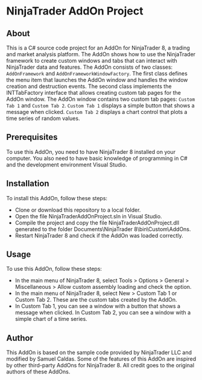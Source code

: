 # NinjaTrader AddOn Project

## About

This is a C# source code project for an AddOn for NinjaTrader 8, a trading and market analysis platform. The AddOn shows how to use the NinjaTrader framework to create custom windows and tabs that can interact with NinjaTrader data and features. 
The AddOn consists of two classes: `AddOnFramework` and `AddOnFrameworkWindowFactory`. The first class defines the menu item that launches the AddOn window and handles the window creation and destruction events. The second class implements the INTTabFactory interface that allows creating custom tab pages for the AddOn window. The AddOn window contains two custom tab pages: `Custom Tab 1` and `Custom Tab 2`. `Custom Tab 1` displays a simple button that shows a message when clicked. `Custom Tab 2` displays a chart control that plots a time series of random values.

## Prerequisites

To use this AddOn, you need to have NinjaTrader 8 installed on your computer. You also need to have basic knowledge of programming in C# and the development environment Visual Studio.

## Installation

To install this AddOn, follow these steps:

- Clone or download this repository to a local folder.
- Open the file NinjaTraderAddOnProject.sln in Visual Studio.
- Compile the project and copy the file NinjaTraderAddOnProject.dll generated to the folder Documents\NinjaTrader 8\bin\Custom\AddOns.
- Restart NinjaTrader 8 and check if the AddOn was loaded correctly.

## Usage

To use this AddOn, follow these steps:

- In the main menu of NinjaTrader 8, select Tools > Options > General > Miscellaneous > Allow custom assembly loading and check the option.
- In the main menu of NinjaTrader 8, select New > Custom Tab 1 or Custom Tab 2. These are the custom tabs created by the AddOn.
- In Custom Tab 1, you can see a window with a button that shows a message when clicked. In Custom Tab 2, you can see a window with a simple chart of a time series.

## Author

This AddOn is based on the sample code provided by NinjaTrader LLC and modified by Samuel Caldas. Some of the features of this AddOn are inspired by other third-party AddOns for NinjaTrader 8. All credit goes to the original authors of these AddOns.
